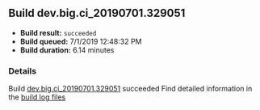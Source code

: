 ## Build dev.big.ci_20190701.329051
- **Build result:** `succeeded`
- **Build queued:** 7/1/2019 12:48:32 PM
- **Build duration:** 6.14 minutes
### Details
Build [dev.big.ci_20190701.329051](https://winappstudio.visualstudio.com/web/build.aspx?pcguid=a4ef43be-68ce-4195-a619-079b4d9834c2&builduri=vstfs%3a%2f%2f%2fBuild%2fBuild%2f29051) succeeded
Find detailed information in the [build log files](https://uwpctdiags.blob.core.windows.net/buildlogs/dev.big.ci_20190701.329051_logs.zip)
